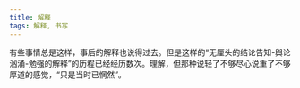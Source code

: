 ```yaml
---
title: 解释
tags: 解释, 书写
---
```



有些事情总是这样，事后的解释也说得过去。但是这样的“无厘头的结论告知-舆论汹涌-勉强的解释”的历程已经经历数次。理解，但那种说轻了不够尽心说重了不够厚道的感觉，“只是当时已惘然”。

